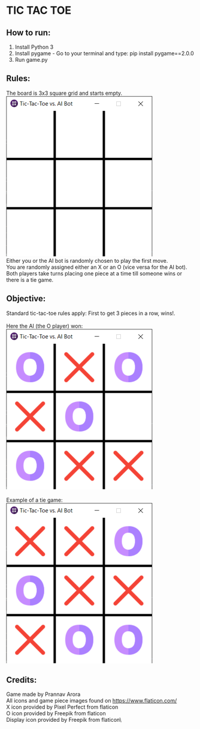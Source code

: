 # TIC TAC TOE 

## How to run:
1. Install Python 3
2. Install pygame - Go to your terminal and type: pip install pygame==2.0.0
3. Run game.py


## Rules:
The board is 3x3 square grid and starts empty.\
![Empty board](https://github.com/bluepra/TicTacToe/blob/main/images/empty_board.PNG?raw=true)\
Either you or the AI bot is randomly chosen to play the first move.\
You are randomly assigned either an X or an O (vice versa for the AI bot). \
Both players take turns placing one piece at a time till someone wins or there is a tie game. 


## Objective:
Standard tic-tac-toe rules apply: First to get 3 pieces in a row, wins!.\
\
Here the AI (the O player) won:\
![Win example](https://github.com/bluepra/TicTacToe/blob/main/images/win_example.PNG?raw=true)\
\
Example of a tie game:\
![Tie example](https://github.com/bluepra/TicTacToe/blob/main/images/tie_game.PNG?raw=true)

## Credits:
Game made by Prannav Arora\
All icons and game piece images found on https://www.flaticon.com/ \
X icon provided by Pixel Perfect from flaticon\
O icon provided by Freepik from flaticon\
Display icon provided by Freepik from flaticon\

